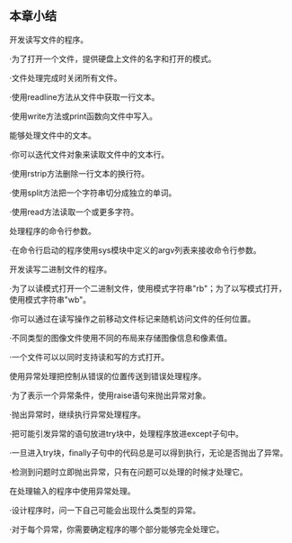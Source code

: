    

## 本章小结

开发读写文件的程序。

·为了打开一个文件，提供硬盘上文件的名字和打开的模式。

·文件处理完成时关闭所有文件。

·使用readline方法从文件中获取一行文本。

·使用write方法或print函数向文件中写入。

能够处理文件中的文本。

·你可以迭代文件对象来读取文件中的文本行。

·使用rstrip方法删除一行文本的换行符。

·使用split方法把一个字符串切分成独立的单词。

·使用read方法读取一个或更多字符。

处理程序的命令行参数。

·在命令行启动的程序使用sys模块中定义的argv列表来接收命令行参数。

开发读写二进制文件的程序。

·为了以读模式打开一个二进制文件，使用模式字符串"rb"；为了以写模式打开，使用模式字符串"wb"。

·你可以通过在读写操作之前移动文件标记来随机访问文件的任何位置。

·不同类型的图像文件使用不同的布局来存储图像信息和像素值。

·一个文件可以以同时支持读和写的方式打开。

使用异常处理把控制从错误的位置传送到错误处理程序。

·为了表示一个异常条件，使用raise语句来抛出异常对象。

·抛出异常时，继续执行异常处理程序。

·把可能引发异常的语句放进try块中，处理程序放进except子句中。

·一旦进入try块，finally子句中的代码总是可以得到执行，无论是否抛出了异常。

·检测到问题时立即抛出异常，只有在问题可以处理的时候才处理它。

在处理输入的程序中使用异常处理。

·设计程序时，问一下自己可能会出现什么类型的异常。

·对于每个异常，你需要确定程序的哪个部分能够完全处理它。